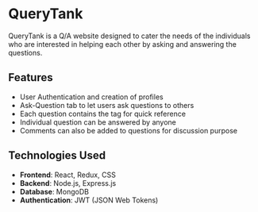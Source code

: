 # QueryTank

QueryTank is a Q/A website designed to cater the needs of the individuals who are interested in helping  each other by asking and answering the questions.

## Features

- User Authentication and creation of profiles
- Ask-Question tab to let users ask questions to others
- Each question contains the tag for quick reference 
- Individual question can be answered by anyone 
- Comments can also be added to questions for discussion purpose 

## Technologies Used

- **Frontend**: React, Redux, CSS
- **Backend**: Node.js, Express.js
- **Database**: MongoDB
- **Authentication**: JWT (JSON Web Tokens)
